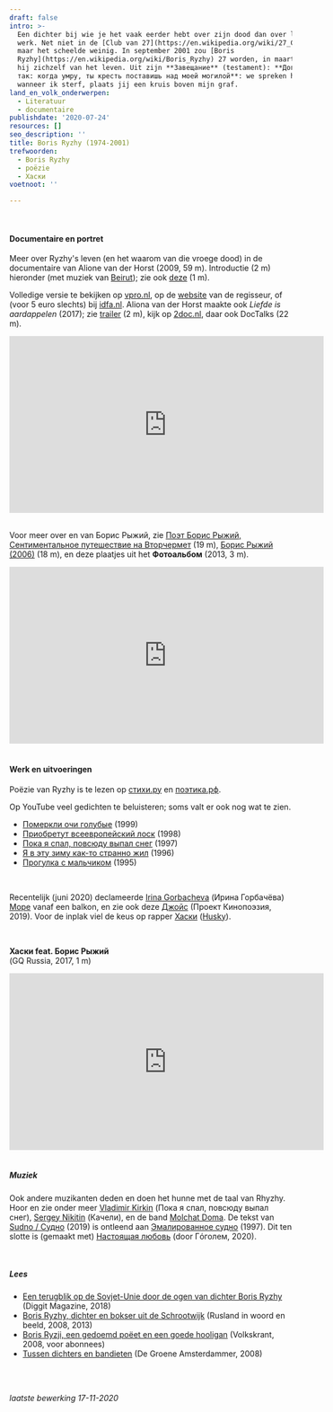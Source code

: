 ```yaml
---
draft: false
intro: >-
  Een dichter bij wie je het vaak eerder hebt over zijn dood dan over leven of
  werk. Net niet in de [Club van 27](https://en.wikipedia.org/wiki/27_Club),
  maar het scheelde weinig. In september 2001 zou [Boris
  Ryzhy](https://en.wikipedia.org/wiki/Boris_Ryzhy) 27 worden, in maart beroofde
  hij zichzelf van het leven. Uit zijn **Завещание** (testament): **Договоримся
  так: когда умру, ты кресть поставишь над моей могилой**: we spreken het zo af:
  wanneer ik sterf, plaats jij een kruis boven mijn graf. 
land_en_volk_onderwerpen:
  - Literatuur
  - documentaire
publishdate: '2020-07-24'
resources: []
seo_description: ''
title: Boris Ryzhy (1974-2001)
trefwoorden:
  - Boris Ryzhy
  - poëzie
  - Хаски
voetnoot: ''

---
```


<br/>

#### Documentaire en portret

Meer over Ryzhy's leven (en het waarom van die vroege dood) in de documentaire van Alione van der Horst (2009, 59 m). Introductie (2 m) hieronder (met muziek van [Beirut](https://youtu.be/1t226t3UhH0)); zie ook [deze](https://youtu.be/MflvHjMlEcc) (1 m).

Volledige versie te bekijken op [vpro.nl](https://www.vpro.nl/speel~VPRO_1132780~boris-ryzhy-het-uur-van-de-wolf~.html), op de [website](https://www.alionavanderhorst.com/boris-ryzhy) van de regisseur, of (voor 5 euro slechts) bij [idfa.nl](https://www.idfa.nl/nl/film/4d6e173e-75c6-477b-a711-cde2eaf49cf4/boris-ryzhy). Aliona van der Horst maakte ook *Liefde is aardappelen* (2017); zie [trailer](https://youtu.be/gXH2wXeTzrc) (2 m), kijk op [2doc.nl](https://www.2doc.nl/documentaires/series/2doc/2017/december/liefde-is-aardappelen.html), daar ook DocTalks (22 m).  

<iframe width="560" height="315" src="https://www.youtube.com/embed/dS4kecg2QrA" frameborder="0" allow="accelerometer; autoplay; encrypted-media; gyroscope; picture-in-picture" allowfullscreen></iframe>

 <br/>

<br/>

Voor meer over en van Борис Рыжий, zie [Поэт Борис Рыжий, Сентиментальное путешествие на Вторчермет](https://www.youtube.com/watch?v=sjFd7Mfr5SU) (19 m), [Борис Рыжий (2006)](https://www.youtube.com/watch?v=YFL9ylUaDkg) (18 m), en deze plaatjes uit het **Фотоальбом** (2013, 3 m).

  

<iframe width="560" height="315" src="https://www.youtube.com/embed/7pGalB7Dk6c" frameborder="0" allow="accelerometer; autoplay; encrypted-media; gyroscope; picture-in-picture" allowfullscreen></iframe>

 <br/>

 <br/>

#### Werk en uitvoeringen

Poëzie van Ryzhy is te lezen op [стихи.ру](https://www.stihi.ru/avtor/borisrizij) en [поэтика.рф](https://поэтика.рф/поэты/рыжий). 



Op YouTube veel gedichten te beluisteren; soms valt er ook nog wat te zien.

- [Померкли очи голубые](https://www.youtube.com/watch?v=vYiHnHS5LEA) (1999)<br/>
- [Приобретут всеевропейский лоск](https://www.youtube.com/watch?v=776cNsVeql8) (1998)<br/>
- [Пока я спал, повсюду выпал снег](https://www.youtube.com/watch?v=5BShmT7uBVY) (1997)<br/>
- [Я в эту зиму как-то странно жил](https://www.youtube.com/watch?v=IkKjxNpblMw) (1996)<br/>
- [Прогулка с мальчиком](https://www.youtube.com/watch?v=DSo9V-30aO4) (1995)

 <br/>


Recentelijk (juni 2020) declameerde [Irina Gorbacheva](https://en.wikipedia.org/wiki/Irina_Gorbacheva) (Ирина Горбачёва) [Море](https://youtu.be/fetEbwTrGXA) vanaf een balkon, en zie ook deze [Джойс](https://www.youtube.com/watch?v=OzddPVmVYb8) (Проект Кинопоэзия, 2019). Voor de inplak viel de keus op rapper [Хаски](https://ru.wikipedia.org/wiki/%D0%A5%D0%B0%D1%81%D0%BA%D0%B8_(%D1%80%D1%8D%D0%BF%D0%B5%D1%80)) ([Husky](https://www.calvertjournal.com/features/show/8143/new-east-100-husky-russian-rap-music)).

 <br/>

**Хаски feat. Борис Рыжий**<br/>(GQ Russia, 2017, 1 m)

 

<iframe width="560" height="315" src="https://www.youtube.com/embed/88SjHyBrD6U" frameborder="0" allow="accelerometer; autoplay; encrypted-media; gyroscope; picture-in-picture" allowfullscreen></iframe>

 <br/>
<br/>

##### Muziek

Ook andere muzikanten deden en doen het hunne met de taal van Rhyzhy. Hoor en zie onder meer [Vladimir Kirkin](https://www.youtube.com/watch?v=fJuKd9ujEFs) (Пока я спал, повсюду выпал снег), [Sergey Nikitin](https://www.youtube.com/watch?v=bHEb4GLXBDY) (Качели), en de band [Molchat Doma](https://rusland1.nl/nl/muziek/20201117-molchat-doma/). De tekst van [Sudno / Судно](https://youtu.be/91GTuZWCQmY) (2019) is ontleend aan [Эмалированное судно](https://поэтика.рф/поэты/рыжий/стихи/16918/эмалированное-судно) (1997). Dit ten slotte is (gemaakt met) [Настоящая любовь](https://youtu.be/cvtSuY39F-U) (door Гόголем, 2020).

 <br/>

 ##### Lees 

- [Een terugblik op de Sovjet-Unie door de ogen van dichter Boris Ryzhy](https://www.diggitmagazine.com/articles/een-terugblik-op-de-sovjet-unie-door-de-ogen-van-dichter-boris-ryzhy) (Diggit Magazine, 2018)
- [Boris Ryzhy, dichter en bokser uit de Schrootwijk](http://www.ruslandinwoordenbeeld.com/new-blog/tag/Ryzhy) (Rusland in woord en beeld, 2008, 2013)
- [Boris Ryzji, een gedoemd poëet en een goede hooligan](https://www.volkskrant.nl/cultuur-media/boris-ryzji-een-gedoemd-poeet-en-een-goede-hooligan~b841a47e/) (Volkskrant, 2008, voor abonnees)
- [Tussen dichters en bandieten](https://www.groene.nl/artikel/tussen-dichters-en-bandieten) (De Groene Amsterdammer, 2008)

<br/>
<br/>

*laatste bewerking 17-11-2020*